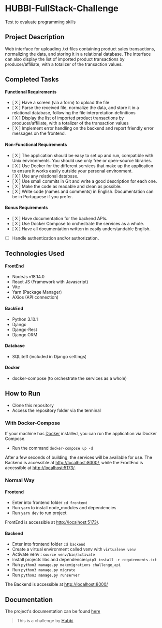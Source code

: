 # HUBBI-FullStack-Challenge

Test to evaluate programming skills

## Project Description
Web interface for uploading .txt files containing product sales transactions, normalizing the data, and storing it in a relational database. The interface can also display the list of imported product transactions by producer/affiliate, with a totalizer of the transaction values.

## Completed Tasks
#### **Functional Requirements**
- [ X ] Have a screen (via a form) to upload the file
- [ X ] Parse the received file, normalize the data, and store it in a relational database, following the file interpretation definitions
- [ X ] Display the list of imported product transactions by producer/affiliate, with a totalizer of the transaction values
- [ X ] Implement error handling on the backend and report friendly error messages on the frontend.

#### **Non-Functional Requirements**
- [ X ] The application should be easy to set up and run, compatible with Unix environments. You should use only free or open-source libraries.
- [ X ] Use Docker for the different services that make up the application to ensure it works easily outside your personal environment.
- [ X ] Use any relational database.
- [ X ] Use small commits in Git and write a good description for each one.
- [ X ] Make the code as readable and clean as possible.
- [ X ] Write code (names and comments) in English. Documentation can be in Portuguese if you prefer.

#### **Bonus Requirements**
- [ X ] Have documentation for the backend APIs.
- [ X ] Use Docker Compose to orchestrate the services as a whole.
- [ X ] Have all documentation written in easily understandable English.
- [  ] Handle authentication and/or authorization.

## Technologies Used
#### **FrontEnd**
- NodeJs v18.14.0
- React JS (Framework with Javascript)
- Vite
- Yarn (Package Manager)
- AXios (API connection)

#### **BackEnd**
- Python 3.10.1
- Django
- Django-Rest
- Django ORM

#### **Database**
- SQLite3 (included in Django settings)

#### **Docker**
- docker-compose (to orchestrate the services as a whole)

## How to Run

- Clone this repository
- Access the repository folder via the terminal

### **With Docker-Compose**
If your machine has [Docker](https://docs.docker.com/get-docker/) installed, you can run the application via Docker Compose.

- Run the command `docker-compose up -d`

After a few seconds of building, the services will be available for use. The Backend is accessible at [http://localhost:8000/](http://localhost:8000/), while the FrontEnd is accessible at [http://localhost:5173/](http://localhost:5173/).

### **Normal Way**

#### Frontend
- Enter into frontend folder ```cd frontend```
- Run ```yarn``` to install node_modules and dependencies
- Run ```yarn dev``` to run project

FrontEnd is accessible at [http://localhost:5173/](http://localhost:5173/).

#### Backend
- Enter into frontend folder ```cd backend```
- Create a virtual environment called venv with ```virtualenv venv```
- Activate venv : ```source venv/bin/activate```
- Install projects libs and dependencies```pip3 install -r requirements.txt```
- Run ```python3 manage.py makemigrations challenge_api```
- Run ```python3 manage.py migrate```
- Run ```python3 manage.py runserver```

The Backend is accessible at [http://localhost:8000/](http://localhost:8000/)

## Documentation

The project's documentation can be found [here](./docs/README.md)


> This is a challenge by [Hubbi](https://app.hubbi.app/)